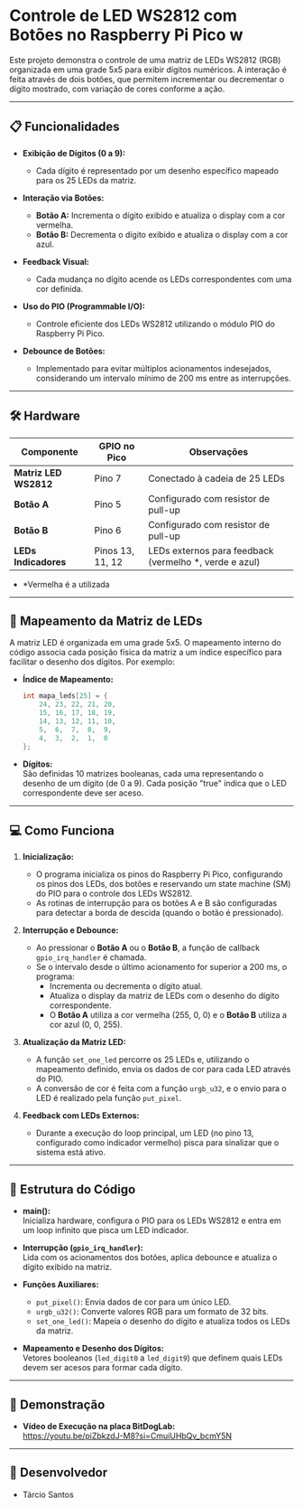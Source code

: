 # Controle de LED WS2812 com Botões no Raspberry Pi Pico w

Este projeto demonstra o controle de uma matriz de LEDs WS2812 (RGB) organizada em uma grade 5x5 para exibir dígitos numéricos. A interação é feita através de dois botões, que permitem incrementar ou decrementar o dígito mostrado, com variação de cores conforme a ação.

---

## 📋 Funcionalidades

- **Exibição de Dígitos (0 a 9):**  
  - Cada dígito é representado por um desenho específico mapeado para os 25 LEDs da matriz.
  
- **Interação via Botões:**
  - **Botão A:** Incrementa o dígito exibido e atualiza o display com a cor vermelha.
  - **Botão B:** Decrementa o dígito exibido e atualiza o display com a cor azul.
  
- **Feedback Visual:**  
  - Cada mudança no dígito acende os LEDs correspondentes com uma cor definida.
  
- **Uso do PIO (Programmable I/O):**  
  - Controle eficiente dos LEDs WS2812 utilizando o módulo PIO do Raspberry Pi Pico.

- **Debounce de Botões:**  
  - Implementado para evitar múltiplos acionamentos indesejados, considerando um intervalo mínimo de 200 ms entre as interrupções.

---

## 🛠 Hardware

| Componente             | GPIO no Pico        | Observações                          |
|------------------------|---------------------|--------------------------------------|
| **Matriz LED WS2812**  | Pino 7              | Conectado à cadeia de 25 LEDs        |
| **Botão A**            | Pino 5              | Configurado com resistor de pull-up  |
| **Botão B**            | Pino 6              | Configurado com resistor de pull-up  |
| **LEDs Indicadores**   | Pinos 13, 11, 12    | LEDs externos para feedback (vermelho *, verde e azul)|

* *Vermelha é a utilizada
---

## 🔢 Mapeamento da Matriz de LEDs

A matriz LED é organizada em uma grade 5x5. O mapeamento interno do código associa cada posição física da matriz a um índice específico para facilitar o desenho dos dígitos. Por exemplo:

- **Índice de Mapeamento:**  
  ```c
  int mapa_leds[25] = {
      24, 23, 22, 21, 20,  
      15, 16, 17, 18, 19,  
      14, 13, 12, 11, 10,  
      5,  6,  7,  8,  9,  
      4,  3,  2,  1,  0   
  };
  ```
- **Dígitos:**  
  São definidas 10 matrizes booleanas, cada uma representando o desenho de um dígito (de 0 a 9). Cada posição "true" indica que o LED correspondente deve ser aceso.

---

## 💻 Como Funciona

1. **Inicialização:**
   - O programa inicializa os pinos do Raspberry Pi Pico, configurando os pinos dos LEDs, dos botões e reservando um state machine (SM) do PIO para o controle dos LEDs WS2812.
   - As rotinas de interrupção para os botões A e B são configuradas para detectar a borda de descida (quando o botão é pressionado).

2. **Interrupção e Debounce:**
   - Ao pressionar o **Botão A** ou o **Botão B**, a função de callback `gpio_irq_handler` é chamada.
   - Se o intervalo desde o último acionamento for superior a 200 ms, o programa:
     - Incrementa ou decrementa o dígito atual.
     - Atualiza o display da matriz de LEDs com o desenho do dígito correspondente.
     - O **Botão A** utiliza a cor vermelha (255, 0, 0) e o **Botão B** utiliza a cor azul (0, 0, 255).

3. **Atualização da Matriz LED:**
   - A função `set_one_led` percorre os 25 LEDs e, utilizando o mapeamento definido, envia os dados de cor para cada LED através do PIO.
   - A conversão de cor é feita com a função `urgb_u32`, e o envio para o LED é realizado pela função `put_pixel`.

4. **Feedback com LEDs Externos:**
   - Durante a execução do loop principal, um LED (no pino 13, configurado como indicador vermelho) pisca para sinalizar que o sistema está ativo.

---

## 📂 Estrutura do Código

- **main():**  
  Inicializa hardware, configura o PIO para os LEDs WS2812 e entra em um loop infinito que pisca um LED indicador.

- **Interrupção (`gpio_irq_handler`):**  
  Lida com os acionamentos dos botões, aplica debounce e atualiza o dígito exibido na matriz.

- **Funções Auxiliares:**
  - `put_pixel()`: Envia dados de cor para um único LED.
  - `urgb_u32()`: Converte valores RGB para um formato de 32 bits.
  - `set_one_led()`: Mapeia o desenho do dígito e atualiza todos os LEDs da matriz.

- **Mapeamento e Desenho dos Dígitos:**  
  Vetores booleanos (`led_digit0` a `led_digit9`) que definem quais LEDs devem ser acesos para formar cada dígito.

---

## 🎥 Demonstração
- **Vídeo de Execução na placa BitDogLab:**  
  https://youtu.be/piZbkzdJ-M8?si=CmuiUHbQv_bcmY5N 

---

## 👥 Desenvolvedor

- Tárcio Santos
